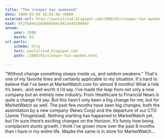 ```yaml
---
title: "The sleeper has awakened"
date: 2008-03-09 16:01:00 +0000
external-url: http://paulolstad.blogspot.com/2008/03/sleeper-has-awoken.html
hash: 9f2fb8eb1bdd660304c8423e4d29604d
annum:
    year: 2008
    month: 03
url-parts:
    scheme: http
    host: paulolstad.blogspot.com
    path: /2008/03/sleeper-has-awoken.html

---
```


"Without change something sleeps inside us, and seldom awakens." That's one of my favorite lines and certainly applicable to my situation.  It's hard to believe that I've been at MarketWatch.com for almost 8 months!  What a ride it’s been…and well worth it I’d say. I’ve made the leap from not only a new company but an entirely new industry. From Healthcare to Financial News is quite a change I’d say. 
But this hasn’t only been a big change for me, but for MarketWatch as well. The past few months have seen big changes, both the assimilation by a new company (News Corp) and the departure of our CTO (Jamie Thingelstad).  Nothing startling has happened to MarketWatch yet, but I’m sure there’s exciting changes on the Horizon.
It’s funny how being complacent stunts growth. I think I’ve grown more over the past 8 months than I have in my entire life. 
Maybe the same is in store for MarketWatch...


